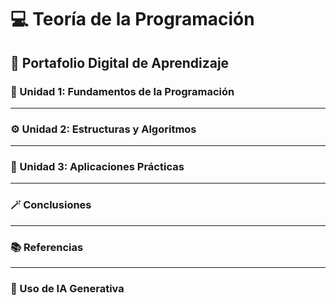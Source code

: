 # 💻 Teoría de la Programación  
## 📁 Portafolio Digital de Aprendizaje  

### 🧩 Unidad 1: Fundamentos de la Programación

---

### ⚙️ Unidad 2: Estructuras y Algoritmos  

---

### 🧠 Unidad 3: Aplicaciones Prácticas  

---

### 🪄 Conclusiones  

---

### 📚 Referencias  

---

### 🤖 Uso de IA Generativa  
